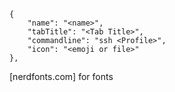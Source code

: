 ```
{
	"name": "<name>",
	"tabTitle": "<Tab Title>",
	"commandline": "ssh <Profile>",
	"icon": "<emoji or file>"
},
```
[nerdfonts.com] for fonts
